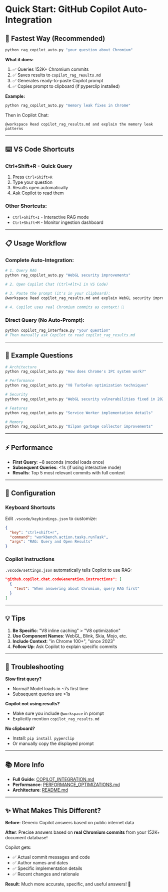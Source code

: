 # Quick Start: GitHub Copilot Auto-Integration

## 🚀 Fastest Way (Recommended)

```bash
python rag_copilot_auto.py "your question about Chromium"
```

**What it does:**
1. ✅ Queries 152K+ Chromium commits
2. ✅ Saves results to `copilot_rag_results.md`
3. ✅ Generates ready-to-paste Copilot prompt
4. ✅ Copies prompt to clipboard (if pyperclip installed)

**Example:**
```bash
python rag_copilot_auto.py "memory leak fixes in Chrome"
```

Then in Copilot Chat:
```
@workspace Read copilot_rag_results.md and explain the memory leak patterns
```

---

## ⌨️ VS Code Shortcuts

### Ctrl+Shift+R - Quick Query
1. Press `Ctrl+Shift+R`
2. Type your question
3. Results open automatically
4. Ask Copilot to read them

### Other Shortcuts:
- `Ctrl+Shift+I` - Interactive RAG mode
- `Ctrl+Shift+M` - Monitor ingestion dashboard

---

## 📋 Usage Workflow

### Complete Auto-Integration:
```bash
# 1. Query RAG
python rag_copilot_auto.py "WebGL security improvements"

# 2. Open Copilot Chat (Ctrl+Alt+I in VS Code)

# 3. Paste the prompt (it's in your clipboard):
@workspace Read copilot_rag_results.md and explain WebGL security improvements

# 4. Copilot uses real Chromium commits as context! 🎉
```

### Direct Query (No Auto-Prompt):
```bash
python copilot_rag_interface.py "your question"
# Then manually ask Copilot to read copilot_rag_results.md
```

---

## 🎯 Example Questions

```bash
# Architecture
python rag_copilot_auto.py "How does Chrome's IPC system work?"

# Performance
python rag_copilot_auto.py "V8 TurboFan optimization techniques"

# Security
python rag_copilot_auto.py "WebGL security vulnerabilities fixed in 2023"

# Features
python rag_copilot_auto.py "Service Worker implementation details"

# Memory
python rag_copilot_auto.py "Oilpan garbage collector improvements"
```

---

## ⚡ Performance

- **First Query**: ~8 seconds (model loads once)
- **Subsequent Queries**: <1s (if using interactive mode)
- **Results**: Top 5 most relevant commits with full context

---

## 🔧 Configuration

### Keyboard Shortcuts
Edit `.vscode/keybindings.json` to customize:
```json
{
  "key": "ctrl+shift+r",
  "command": "workbench.action.tasks.runTask",
  "args": "RAG: Query and Open Results"
}
```

### Copilot Instructions
`.vscode/settings.json` automatically tells Copilot to use RAG:
```json
"github.copilot.chat.codeGeneration.instructions": [
  {
    "text": "When answering about Chromium, query RAG first"
  }
]
```

---

## 💡 Tips

1. **Be Specific**: "V8 inline caching" > "V8 optimization"
2. **Use Component Names**: WebGL, Blink, Skia, Mojo, etc.
3. **Include Context**: "in Chrome 100+", "since 2023"
4. **Follow Up**: Ask Copilot to explain specific commits

---

## 🐛 Troubleshooting

**Slow first query?**
- Normal! Model loads in ~7s first time
- Subsequent queries are <1s

**Copilot not using results?**
- Make sure you include `@workspace` in prompt
- Explicitly mention `copilot_rag_results.md`

**No clipboard?**
- Install: `pip install pyperclip`
- Or manually copy the displayed prompt

---

## 📚 More Info

- **Full Guide**: [COPILOT_INTEGRATION.md](COPILOT_INTEGRATION.md)
- **Performance**: [PERFORMANCE_OPTIMIZATIONS.md](PERFORMANCE_OPTIMIZATIONS.md)
- **Architecture**: [README.md](README.md)

---

## ✨ What Makes This Different?

**Before**: Generic Copilot answers based on public internet data

**After**: Precise answers based on **real Chromium commits** from your 152K+ document database!

Copilot gets:
- ✅ Actual commit messages and code
- ✅ Author names and dates
- ✅ Specific implementation details
- ✅ Recent changes and rationale

**Result**: Much more accurate, specific, and useful answers! 🚀
